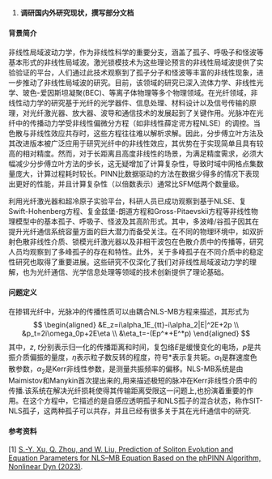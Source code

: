 1. **调研国内外研究现状，撰写部分文档**

#### 背景简介

   非线性局域波动力学，作为非线性科学的重要分支，涵盖了孤子、呼吸子和怪波等基本形式的非线性局域波。激光锁模技术为这些理论预言的非线性局域波提供了实验验证的平台，人们通过此技术观察到了孤子分子和怪波等丰富的非线性现象，进一步推动了非线性局域波的研究。目前，该领域的研究已深入流体力学、非线性光学、玻色-爱因斯坦凝聚(BEC)、等离子体物理等多个物理领域。在光纤领域，非线性动力学的研究基于光纤的光学器件、信息处理、材料设计以及信号传输的原理，对光纤激光器、放大器、波导和通信技术的发展起到了关键作用。光脉冲在光纤中的传播动力学受非线性偏微分方程（如非线性薛定谔方程NLSE）的调控。当色散与非线性效应共存时，这些方程往往难以解析求解。因此，分步傅立叶方法及其改进版本被广泛应用于研究光纤中的非线性效应，其优势在于实现简单且具有较高的相对精度。然而，对于长距离且高度非线性的场景，为满足精度需求，必须大幅减少分步傅立叶方法的步长，这无疑增加了计算复杂性，导致时域中网格点集数量庞大，计算过程耗时较长。PINN比数据驱动的方法在数据少得多的情况下表现出更好的性能，并且计算复杂性（以倍数表示）通常比SFM低两个数量级。

   利用光纤激光器和超冷原子实验平台，科研人员已成功观察到基于NLSE、复Swift-Hohenberg方程、复金兹堡-朗道方程和Gross-Pitaevskii方程等非线性物理模型中的基本孤子、呼吸子、怪波及其高阶形式。其中，多波峰/谷孤子因其在提升光纤通信系统容量方面的巨大潜力而备受关注。在不同的物理环境中，如双折射色散非线性介质、锁模光纤激光器以及非相干波包在色散介质中的传播等，研究人员均观察到了多峰孤子的存在和特性。此外，关于多峰孤子在不同介质中的稳定性研究也取得了重要进展。这些研究不仅深化了我们对非线性局域波动力学的理解，也为光纤通信、光学信息处理等领域的技术创新提供了理论基础。

#### 问题定义

   在掺铒光纤中，光脉冲的传播性质可以由耦合NLS-MB方程来描述，其形式为
   $$
   \begin{aligned}
   &E_z=i\alpha_1E_{tt}-i\alpha_2|E|^2E+2p \\
   &p_t=2i\omega_0p+2E\eta  \\
   &\eta_t=-(Ep^*+E^*p)
   \end{aligned}
   $$
   其中，*z*, *t*分别表示归一化的传播距离和时间，复包络*E*是缓慢变化的电场，*p*是共振介质偏振的量度，$\eta$表示粒子数反转的程度，符号*表示复共轭。$\alpha_1$是群速度色散参数，$\alpha_2$​是Kerr非线性参数，是测量共振频率的偏移。NLS-MB系统是由Maimistov和Manykin首次提出来的,用来描述极短的脉冲在Kerr非线性介质中的传播.该系统在解决光纤损耗使得其传输距离受限这一问题上,也扮演着重要的作用。在这个方程中，它描述的是自感应透明孤子和NLS孤子的混合状态，称作SIT-NLS孤子，这两种孤子可以共存，并且已经有很多关于其在光纤通信中的研究.

#### 参考资料

   [1] [S.-Y. Xu, Q. Zhou, and W. Liu, Prediction of Soliton Evolution and Equation Parameters for NLS–MB Equation Based on the phPINN Algorithm, Nonlinear Dyn (2023)](https://doi.org/10.1007/s11071-023-08824-w).
